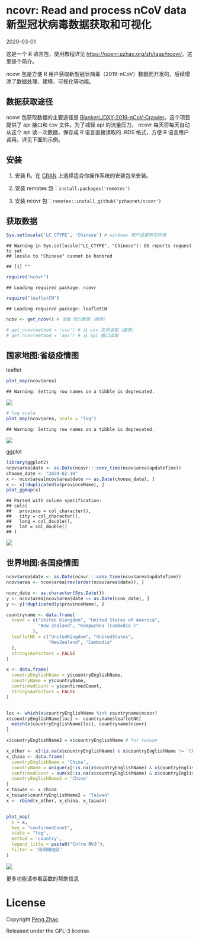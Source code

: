 ncovr: Read and process nCoV data 新型冠状病毒数据获取和可视化
================
2020-03-01

这是一个 R 语言包，使用教程详见 <https://openr.pzhao.org/zh/tags/ncovr/>。这里是个简介。

ncovr 包是方便 R 用户获取新型冠状病毒（2019-nCoV）数据而开发的，后续增添了数据处理、建模、可视化等功能。

## 数据获取途径

ncovr 包获取数据的主要途径是
[BlankerL/DXY-2019-nCoV-Crawler](https://github.com/BlankerL/DXY-2019-nCoV-Crawler)。这个项目提供了
api 接口和 csv 文件。为了减轻 api 的流量压力， ncovr 每天将每天自动从这个 api 读一次数据，保存成 R 语言直接读取的
.RDS 格式，方便 R 语言用户调用。详见下面的示例。

## 安装

1.  安装 R。在 [CRAN](http://cran.r-project.org) 上选择适合你操作系统的安装包来安装。

2.  安装 remotes 包：`install.packages('remotes')`

3.  安装 ncovr
    包：`remotes::install_github('pzhaonet/ncovr')`

## 获取数据

``` r
Sys.setlocale('LC_CTYPE', 'Chinese') # windows 用户设置中文环境
```

    ## Warning in Sys.setlocale("LC_CTYPE", "Chinese"): OS reports request to set
    ## locale to "Chinese" cannot be honored

    ## [1] ""

``` r
require("ncovr")
```

    ## Loading required package: ncovr

``` r
require("leafletCN")
```

    ## Loading required package: leafletCN

``` r
ncov <- get_ncov() # 读取 RDS数据（推荐）

# get_ncov(method = 'csv') # 从 csv 文件读取（推荐）
# get_ncov(method = 'api') # 从 api 接口读取
```

## 国家地图:省级疫情图

leaflet

``` r
plot_map(ncov$area)
```

    ## Warning: Setting row names on a tibble is deprecated.

![](man/figures/leaflet-map-1.png)<!-- -->

``` r
# log scale
plot_map(ncov$area, scale = "log")
```

    ## Warning: Setting row names on a tibble is deprecated.

![](man/figures/leaflet-map-2.png)<!-- -->

ggplot

``` r
library(ggplot2)
ncov$area$date <- as.Date(ncovr:::conv_time(ncov$area$updateTime))
choose_date <- "2020-02-10"
x <- ncov$area[ncov$area$date <= as.Date(choose_date), ]
x <- x[!duplicated(x$provinceName), ]
plot_ggmap(x)
```

    ## Parsed with column specification:
    ## cols(
    ##   province = col_character(),
    ##   city = col_character(),
    ##   long = col_double(),
    ##   lat = col_double()
    ## )

![](man/figures/gg-map-1.png)<!-- -->

## 世界地图:各国疫情图

``` r
ncov$area$date <- as.Date(ncovr:::conv_time(ncov$area$updateTime))
ncov$area <- ncov$area[rev(order(ncov$area$date)), ]

ncov_date <- as.character(Sys.Date())
y <- ncov$area[ncov$area$date <= as.Date(ncov_date), ]
y <- y[!duplicated(y$provinceName), ]

countryname <- data.frame(
  ncovr = c("United Kiongdom", "United States of America", 
            "New Zealand", "Kampuchea (Cambodia )"
          ),
  leafletNC = c("UnitedKingdom", "UnitedStates", 
                "NewZealand", "Cambodia"
  ), 
  stringsAsFactors = FALSE
)

x <- data.frame(
  countryEnglishName = y$countryEnglishName,
  countryName = y$countryName, 
  confirmedCount = y$confirmedCount, 
  stringsAsFactors = FALSE
)


loc <- which(x$countryEnglishName %in% countryname$ncovr)
x$countryEnglishName[loc] <- countryname$leafletNC[
  match(x$countryEnglishName[loc], countryname$ncovr)
]

x$countryEnglishName2 = x$countryEnglishName # for taiwan

x_other <- x[!is.na(x$countryEnglishName) & x$countryEnglishName != 'China', ]
x_china <- data.frame(
  countryEnglishName = 'China',
  countryName = unique(x[!is.na(x$countryEnglishName) & x$countryEnglishName == 'China', 'countryName']),
  confirmedCount = sum(x[!is.na(x$countryEnglishName) & x$countryEnglishName == 'China', 'confirmedCount']),
  countryEnglishName2 = 'China'
) 
x_taiwan <- x_china
x_taiwan$countryEnglishName2 = "Taiwan"
x <- rbind(x_other, x_china, x_taiwan)


plot_map(
  x = x, 
  key = "confirmedCount", 
  scale = "log", 
  method = 'country', 
  legend_title = paste0("Cnfrm 确诊"), 
  filter = '待明确地区'
)
```

![](man/figures/world-map-1.png)<!-- -->

更多功能请参看函数的帮助信息

# License

Copyright [Peng Zhao](http://pzhao.org).

Released under the GPL-3 license.
